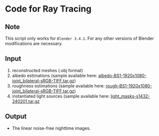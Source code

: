 # Code for Ray Tracing


## Note
This script only works for `Blender 3.4.1`. For any other versions of Blender modifications are necessary.


## Input
1. reconstructed meshes (.obj format)
2. albedo estimations (sample available here: [albedo-BS1-1920x1080-joint_bilateral-sRGB-TIFF.tar.gz](https://mega.nz/file/FiZWEazL#D7ZsDRLLLvAWiFYQkyEHPXEdviWMuqowmNzUFlRMuIs))
3. roughness estimations (sample available here: [rough-BS1-1920x1080-joint_bilateral-sRGB-TIFF.tar.gz](https://mega.nz/file/F6wg2IqD#VwX0p28YF8Z2RcezWOmQ37h5R0AZdrGnZInkFZmJFGc))
4. instantiated light sources (sample available here: [light_masks-s1432-240201.tar.gz](https://mega.nz/file/ErBUjD7R#OYBivkvdVXizRkxjzf-Jo5lCq6PfmSXnXZGTrL0N0pE)
   
## Output
- The linear noise-free nighttime images.